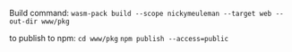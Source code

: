 Build command:
`wasm-pack build --scope nickymeuleman --target web --out-dir www/pkg`

to publish to npm:
`cd www/pkg`
`npm publish --access=public`